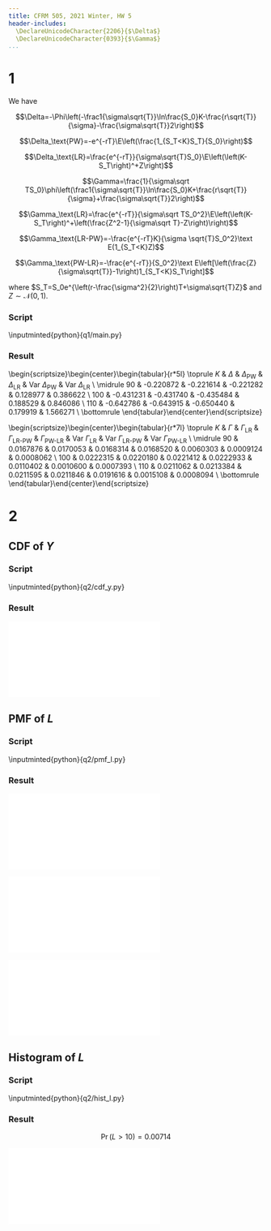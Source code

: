 ```yaml
---
title: CFRM 505, 2021 Winter, HW 5
header-includes:
  \DeclareUnicodeCharacter{2206}{$\Delta$}
  \DeclareUnicodeCharacter{0393}{$\Gamma$}
...
```


# 1

We have

$$\Delta=-\Phi\left(-\frac1{\sigma\sqrt{T}}\ln\frac{S_0}K-\frac{r\sqrt{T}}{\sigma}-\frac{\sigma\sqrt{T}}2\right)$$

$$\Delta_\text{PW}=-e^{-rT}\E\left(\frac{1_{S_T<K}S_T}{S_0}\right)$$

$$\Delta_\text{LR}=\frac{e^{-rT}}{\sigma\sqrt{T}S_0}\E\left(\left(K-S_T\right)^+Z\right)$$

$$\Gamma=\frac{1}{\sigma\sqrt TS_0}\phi\left(\frac1{\sigma\sqrt{T}}\ln\frac{S_0}K+\frac{r\sqrt{T}}{\sigma}+\frac{\sigma\sqrt{T}}2\right)$$

$$\Gamma_\text{LR}=\frac{e^{-rT}}{\sigma\sqrt TS_0^2}\E\left(\left(K-S_T\right)^+\left(\frac{Z^2-1}{\sigma\sqrt T}-Z\right)\right)$$

$$\Gamma_\text{LR-PW}=-\frac{e^{-rT}K}{\sigma \sqrt{T}S_0^2}\text E(1_{S_T<K}Z)$$

$$\Gamma_\text{PW-LR}=-\frac{e^{-rT}}{S_0^2}\text E\left[\left(\frac{Z}{\sigma\sqrt{T}}-1\right)1_{S_T<K}S_T\right]$$

where $S_T=S_0e^{\left(r-\frac{\sigma^2}{2}\right)T+\sigma\sqrt{T}Z}$ and $Z\sim\mathcal N(0,1)$.

### Script

\inputminted{python}{q1/main.py}

### Result

\begin{scriptsize}\begin{center}\begin{tabular}{r*5l}
  \toprule
  $K$ & $\Delta$ & $\Delta_\text{PW}$ & $\Delta_\text{LR}$ & Var $\Delta_\text{PW}$ & Var $\Delta_\text{LR}$ \\
  \midrule
   90 & -0.220872 & -0.221614 & -0.221282 & 0.128977 & 0.386622 \\
  100 & -0.431231 & -0.431740 & -0.435484 & 0.188529 & 0.846086 \\
  110 & -0.642786 & -0.643915 & -0.650440 & 0.179919 & 1.566271 \\
  \bottomrule
\end{tabular}\end{center}\end{scriptsize}

\begin{scriptsize}\begin{center}\begin{tabular}{r*7l}
  \toprule
  $K$ & $\Gamma$ & $\Gamma_\text{LR}$ & $\Gamma_\text{LR-PW}$ & $\Gamma_\text{PW-LR}$ & Var $\Gamma_\text{LR}$ & Var $\Gamma_\text{LR-PW}$ & Var $\Gamma_\text{PW-LR}$ \\
  \midrule
   90 & 0.0167876 & 0.0170053 & 0.0168314 & 0.0168520 & 0.0060303 & 0.0009124 & 0.0008062 \\
  100 & 0.0222315 & 0.0220180 & 0.0221412 & 0.0222933 & 0.0110402 & 0.0010600 & 0.0007393 \\
  110 & 0.0211062 & 0.0213384 & 0.0211595 & 0.0211846 & 0.0191616 & 0.0015108 & 0.0008094 \\
  \bottomrule
\end{tabular}\end{center}\end{scriptsize}

# 2

## CDF of $Y$

### Script

\inputminted{python}{q2/cdf_y.py}

### Result

![](q2/cdf_y.pdf)

## PMF of $L$

### Script

\inputminted{python}{q2/pmf_l.py}

### Result

![](q2/pmf_l_10.pdf)

![](q2/pmf_l_25.pdf)

![](q2/pmf_l_50.pdf)

## Histogram of $L$

### Script

\inputminted{python}{q2/hist_l.py}

### Result

$$\Pr(L>10)=0.00714$$

![](q2/hist_l.pdf)
